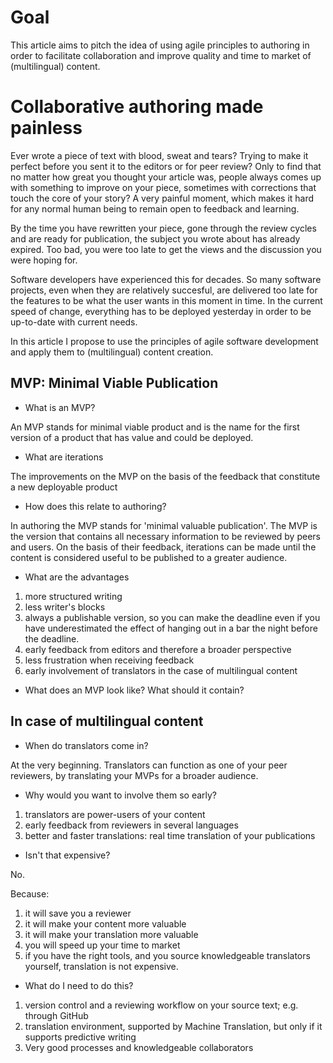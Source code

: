 # Goal

This article aims to pitch the idea of using agile principles to authoring in order to facilitate collaboration and improve quality and time to market of (multilingual) content. 

# Collaborative authoring made painless 

Ever wrote a piece of text with blood, sweat and tears? Trying to make it perfect before you sent it to the editors or for peer review? Only to find that no matter how great you thought your article was, people always comes up with something to improve on your piece, sometimes with corrections that touch the core of your story? A very painful moment, which makes it hard for any normal human being to remain open to feedback and learning. 

By the time you have rewritten your piece, gone through the review cycles and are ready for publication, the subject you wrote about has already expired. Too bad, you were too late to get the views and the discussion you were hoping for. 

Software developers have experienced this for decades. So many software projects, even when they are relatively succesful, are delivered too late for the features to be what the user wants in this moment in time. In the current speed of change, everything has to be deployed yesterday in order to be up-to-date with current needs. 

In this article I propose to use the principles of agile software development and apply them to (multilingual) content creation.

## MVP: Minimal Viable Publication

* What is an MVP? 

An MVP stands for minimal viable product and is the name for the first version of a product that has value and could be deployed. 

* What are iterations

The improvements on the MVP on the basis of the feedback that constitute a new deployable product

* How does this relate to authoring?

In authoring the MVP stands for 'minimal valuable publication'. The MVP is the version that contains all necessary information to be reviewed by peers and users. On the basis of their feedback, iterations can be made until the content is considered useful to be published to a greater audience. 

* What are the advantages
1. more structured writing
2. less writer's blocks
3. always a publishable version, so you can make the deadline even if you have underestimated the effect of hanging out in a bar the night before the deadline. 
4. early feedback from editors and therefore a broader perspective
5. less frustration when receiving feedback
6. early involvement of translators in the case of multilingual content

* What does an MVP look like? What should it contain?



## In case of multilingual content

* When do translators come in?

At the very beginning. Translators can function as one of your peer reviewers, by translating your MVPs for a broader audience.

* Why would you want to involve them so early?
1. translators are power-users of your content
2. early feedback from reviewers in several languages
3. better and faster translations: real time translation of your publications  

* Isn't that expensive?

No. 

Because:
1. it will save you a reviewer
2. it will make your content more valuable
3. it will make your translation more valuable
4. you will speed up your time to market 
5. if you have the right tools, and you source knowledgeable translators yourself, translation is not expensive. 

* What do I need to do this?
1. version control and a reviewing workflow on your source text; e.g. through GitHub
2. translation environment, supported by Machine Translation, but only if it supports predictive writing 
3. Very good processes and knowledgeable collaborators



